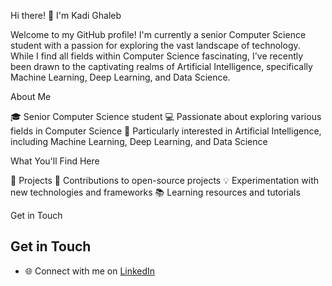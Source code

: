 Hi there! 👋 I'm Kadi Ghaleb

Welcome to my GitHub profile! I'm currently a senior Computer Science student with a passion for exploring the vast landscape of technology. While I find all fields within Computer Science fascinating, I've recently been drawn to the captivating realms of Artificial Intelligence, specifically Machine Learning, Deep Learning, and Data Science.

About Me

🎓 Senior Computer Science student
💻 Passionate about exploring various fields in Computer Science
🤖 Particularly interested in Artificial Intelligence, including Machine Learning, Deep Learning, and Data Science

What You'll Find Here

🧠 Projects
🚀 Contributions to open-source projects
💡 Experimentation with new technologies and frameworks
📚 Learning resources and tutorials

Get in Touch

## Get in Touch

- 🌐 Connect with me on [LinkedIn](https://www.linkedin.com/in/kadi-ghaleb-452617291/)


<!---
KadiGhaleb/KadiGhaleb is a ✨ special ✨ repository because its `README.md` (this file) appears on your GitHub profile.
You can click the Preview link to take a look at your changes.
--->
